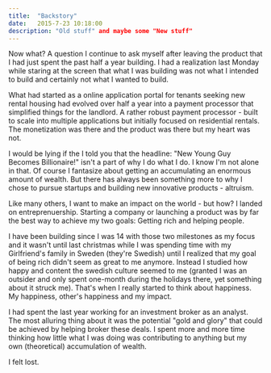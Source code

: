 ```yaml
---
title:  "Backstory"
date:   2015-7-23 10:18:00
description: "Old stuff" and maybe some "New stuff"
---
```


Now what? A question I continue to ask myself after leaving the product that I had just spent the past half a year building. I had a realization last Monday while staring at the screen that what I was building was not what I intended to build and certainly not what I wanted to build. 

What had started as a online application portal for tenants seeking new rental housing had evolved over half a year into a payment processor that simplified things for the landlord. A rather robust payment processor - built to scale into multiple applications but initially focused on residential rentals. The monetization was there and the product was there but my heart was not. 

I would be lying if the I told you that the headline: "New Young Guy Becomes Billionaire!" isn't a part of why I do what I do. I know I'm not alone in that. Of course I fantasize about getting an accumulating an enormous amount of wealth. But there has always been something more to why I chose to pursue startups and building new innovative products - altruism.

Like many others, I want to make an impact on the world - but how? I landed on entreprenuership. Starting a company or launching a product was by far the best way to achieve my two goals: Getting rich and helping people.

I have been building since I was 14 with those two milestones as my focus and it wasn't until last christmas while I was spending time with my Girlfriend's family in Sweden (they're Swedish) until I realized that my goal of being rich didn't seem as great to me anymore. Instead I studied how happy and content the swedish culture seemed to me (granted I was an outsider and only spent one-month during the holidays there, yet something about it struck me). That's when I really started to think about happiness. My happiness, other's happiness and my impact.

I had spent the last year working for an investment broker as an analyst. The most alluring thing about it was the potential "gold and glory" that could be achieved by helping broker these deals. I spent more and more time thinking how little what I was doing was contributing to anything but my own (theoretical) accumulation of wealth.

I felt lost.


